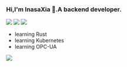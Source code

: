 ### Hi,I'm InasaXia 👋.A backend developer. 

![](https://img.shields.io/badge/-Golang-black?style=flat-square&logo=Go)
![](https://img.shields.io/badge/-Java-black?style=flat-square&logo=Java)
![](https://img.shields.io/badge/-Linux-black?style=flat-square&logo=Linux)

- learning Rust
- learning Kubernetes
- learning OPC-UA

![](https://github-readme-stats.vercel.app/api?username=Inasaxia&show_icons=true)
